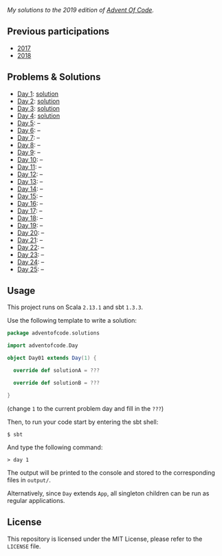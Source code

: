 _My solutions to the 2019 edition of [Advent Of Code](https://adventofcode.com/2019)._

## Previous participations

* [2017](https://github.com/FlorianCassayre/AdventOfCode-2017)
* [2018](https://github.com/FlorianCassayre/AdventOfCode-2018)

## Problems & Solutions

* [Day 1](https://adventofcode.com/2018/day/1): [solution](https://github.com/FlorianCassayre/AdventOfCode-2019/blob/master/src/main/scala/adventofcode/solutions/Day01.scala)
* [Day 2](https://adventofcode.com/2018/day/2): [solution](https://github.com/FlorianCassayre/AdventOfCode-2019/blob/master/src/main/scala/adventofcode/solutions/Day02.scala)
* [Day 3](https://adventofcode.com/2018/day/3): [solution](https://github.com/FlorianCassayre/AdventOfCode-2019/blob/master/src/main/scala/adventofcode/solutions/Day03.scala)
* [Day 4](https://adventofcode.com/2018/day/4): [solution](https://github.com/FlorianCassayre/AdventOfCode-2019/blob/master/src/main/scala/adventofcode/solutions/Day04.scala)
* [Day 5](https://adventofcode.com/2018/day/5): –[](https://github.com/FlorianCassayre/AdventOfCode-2019/blob/master/src/main/scala/adventofcode/solutions/Day05.scala)
* [Day 6](https://adventofcode.com/2018/day/6): –[](https://github.com/FlorianCassayre/AdventOfCode-2019/blob/master/src/main/scala/adventofcode/solutions/Day06.scala)
* [Day 7](https://adventofcode.com/2018/day/7): –[](https://github.com/FlorianCassayre/AdventOfCode-2019/blob/master/src/main/scala/adventofcode/solutions/Day07.scala)
* [Day 8](https://adventofcode.com/2018/day/8): –[](https://github.com/FlorianCassayre/AdventOfCode-2019/blob/master/src/main/scala/adventofcode/solutions/Day08.scala)
* [Day 9](https://adventofcode.com/2018/day/9): –[](https://github.com/FlorianCassayre/AdventOfCode-2019/blob/master/src/main/scala/adventofcode/solutions/Day09.scala)
* [Day 10](https://adventofcode.com/2018/day/10): –[](https://github.com/FlorianCassayre/AdventOfCode-2019/blob/master/src/main/scala/adventofcode/solutions/Day10.scala)
* [Day 11](https://adventofcode.com/2018/day/11): –[](https://github.com/FlorianCassayre/AdventOfCode-2019/blob/master/src/main/scala/adventofcode/solutions/Day11.scala)
* [Day 12](https://adventofcode.com/2018/day/12): –[](https://github.com/FlorianCassayre/AdventOfCode-2019/blob/master/src/main/scala/adventofcode/solutions/Day12.scala)
* [Day 13](https://adventofcode.com/2018/day/13): –[](https://github.com/FlorianCassayre/AdventOfCode-2019/blob/master/src/main/scala/adventofcode/solutions/Day13.scala)
* [Day 14](https://adventofcode.com/2018/day/14): –[](https://github.com/FlorianCassayre/AdventOfCode-2019/blob/master/src/main/scala/adventofcode/solutions/Day14.scala)
* [Day 15](https://adventofcode.com/2018/day/15): –[](https://github.com/FlorianCassayre/AdventOfCode-2019/blob/master/src/main/scala/adventofcode/solutions/Day15.scala)
* [Day 16](https://adventofcode.com/2018/day/16): –[](https://github.com/FlorianCassayre/AdventOfCode-2019/blob/master/src/main/scala/adventofcode/solutions/Day16.scala)
* [Day 17](https://adventofcode.com/2018/day/17): –[](https://github.com/FlorianCassayre/AdventOfCode-2019/blob/master/src/main/scala/adventofcode/solutions/Day17.scala)
* [Day 18](https://adventofcode.com/2018/day/18): –[](https://github.com/FlorianCassayre/AdventOfCode-2019/blob/master/src/main/scala/adventofcode/solutions/Day18.scala)
* [Day 19](https://adventofcode.com/2018/day/19): –[](https://github.com/FlorianCassayre/AdventOfCode-2019/blob/master/src/main/scala/adventofcode/solutions/Day19.scala)
* [Day 20](https://adventofcode.com/2018/day/20): –[](https://github.com/FlorianCassayre/AdventOfCode-2019/blob/master/src/main/scala/adventofcode/solutions/Day20.scala)
* [Day 21](https://adventofcode.com/2018/day/21): –[](https://github.com/FlorianCassayre/AdventOfCode-2019/blob/master/src/main/scala/adventofcode/solutions/Day21.scala)
* [Day 22](https://adventofcode.com/2018/day/22): –[](https://github.com/FlorianCassayre/AdventOfCode-2019/blob/master/src/main/scala/adventofcode/solutions/Day22.scala)
* [Day 23](https://adventofcode.com/2018/day/23): –[](https://github.com/FlorianCassayre/AdventOfCode-2019/blob/master/src/main/scala/adventofcode/solutions/Day23.scala)
* [Day 24](https://adventofcode.com/2018/day/24): –[](https://github.com/FlorianCassayre/AdventOfCode-2019/blob/master/src/main/scala/adventofcode/solutions/Day24.scala)
* [Day 25](https://adventofcode.com/2018/day/25): –[](https://github.com/FlorianCassayre/AdventOfCode-2019/blob/master/src/main/scala/adventofcode/solutions/Day25.scala)


## Usage

This project runs on Scala `2.13.1` and sbt `1.3.3`.

Use the following template to write a solution:

```Scala
package adventofcode.solutions

import adventofcode.Day

object Day01 extends Day(1) {

  override def solutionA = ???

  override def solutionB = ???

}
```
(change `1` to the current problem day and fill in the `???`)

Then, to run your code start by entering the sbt shell:
```
$ sbt
```

And type the following command:
```
> day 1
```

The output will be printed to the console and stored to the corresponding files in `output/`.

Alternatively, since `Day` extends `App`, all singleton children can be run as regular applications.

## License

This repository is licensed under the MIT License, please refer to the `LICENSE` file.
